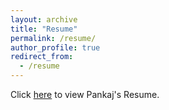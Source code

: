 ```yaml
---
layout: archive
title: "Resume"
permalink: /resume/
author_profile: true
redirect_from:
  - /resume
---
```


Click [here](https://github.com/PankajPradeep/PankajPradeep.github.io/blob/main/files/Resume_Pankaj.pdf) to view Pankaj's Resume.
